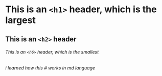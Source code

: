 # This is an `<h1>` header, which is the largest

## This is an `<h2>` header

###### This is an `<h6>` header, which is the smallest
###### i learned how this # works in md language
